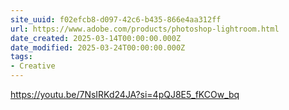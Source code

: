 ```yaml
---
site_uuid: f02efcb8-d097-42c6-b435-866e4aa312ff
url: https://www.adobe.com/products/photoshop-lightroom.html
date_created: 2025-03-14T00:00:00.000Z
date_modified: 2025-03-24T00:00:00.000Z
tags:
- Creative
---
```





https://youtu.be/7NsIRKd24JA?si=4pQJ8E5_fKCOw_bq